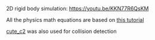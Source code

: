 2D rigid body simulation: https://youtu.be/KKN77R6QsKM

All the physics math equations are based on [this tutorial]( https://gamedevelopment.tutsplus.com/series/how-to-create-a-custom-physics-engine--gamedev-12715)

[cute_c2](https://github.com/RandyGaul/cute_headers/blob/master/cute_c2.h) was also used for collision detection
